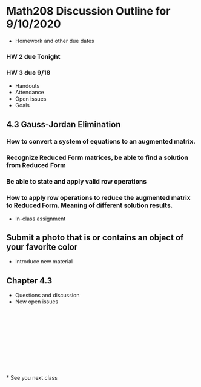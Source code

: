# Math208 Discussion Outline for 9/10/2020

* Homework and other due dates

### HW 2 due Tonight
### HW 3 due 9/18

* Handouts
* Attendance
* Open issues
* Goals

## 4.3 Gauss-Jordan Elimination

### How to convert a system of equations to an augmented matrix.

### Recognize Reduced Form matrices, be able to find a solution from Reduced Form

### Be able to state and apply valid row operations

### How to apply row operations to reduce the augmented matrix to Reduced Form. Meaning of different solution results.

* In-class assignment

## Submit a photo that is or contains an object of your favorite color

* Introduce new material

## Chapter 4.3

* Questions and discussion
* New open issues
<br />
<br />
<br />
<br />
<br />
<br />
<br />
<br />
<br />
<br />
* See you next class